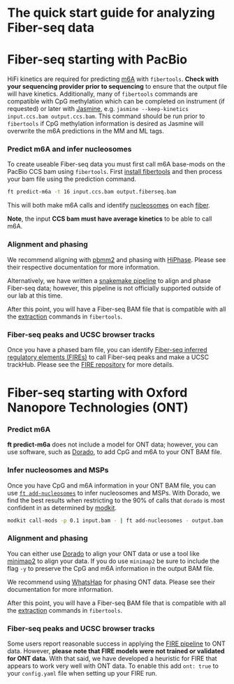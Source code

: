 # The quick start guide for analyzing Fiber-seq data

<!-- toc -->

# Fiber-seq starting with PacBio

HiFi kinetics are required for predicting [m6A](glossary.md#m6a) with `fibertools`. **Check with your sequencing provider prior to sequencing** to ensure that the output file will have kinetics. Additionally, many of `fibertools` commands are compatible with CpG methylation which can be completed on instrument (if requested) or later with [Jasmine](https://github.com/PacificBiosciences/jasmine), e.g. `jasmine --keep-kinetics input.ccs.bam output.ccs.bam`. This command should be run prior to `fibertools` if CpG methylation information is desired as Jasmine will overwrite the m6A predictions in the MM and ML tags.


### Predict m6A and infer nucleosomes
To create useable Fiber-seq data you must first call m6A base-mods on the PacBio CCS bam using `fibertools`. First [install fibertools](fibertools/install.md) and then process your bam file using the prediction command. 

```bash
ft predict-m6a -t 16 input.ccs.bam output.fiberseq.bam 
```
This will both make m6A calls and identify [nucleosomes](glossary.md#inferred-nucleosome) on each [fiber](glossary.md#fiber-seq-read-or-fiber).

**Note**, the input **CCS bam must have average kinetics** to be able to call m6A. 


### Alignment and phasing
We recommend aligning with [pbmm2](https://github.com/PacificBiosciences/pbmm2) and phasing with [HiPhase](https://github.com/PacificBiosciences/hiphase). Please see their respective documentation for more information.

Alternatively, we have written a [snakemake pipeline](https://github.com/mrvollger/k-mer-variant-phasing) to align and phase Fiber-seq data; however, this pipeline is not officially supported outside of our lab at this time.

After this point, you will have a Fiber-seq BAM file that is compatible with all the [extraction](fibertools/extracting/extracting.md) commands in `fibertools`.

### Fiber-seq peaks and UCSC browser tracks
Once you have a phased bam file, you can identify [Fiber-seq inferred regulatory elements (FIREs)](glossary.md#fires) to call Fiber-seq peaks and make a UCSC trackHub. Please see the [FIRE repository](https://github.com/fiberseq/FIRE) for more details.

# Fiber-seq starting with Oxford Nanopore Technologies (ONT)

### Predict m6A

**ft predict-m6a** does not include a model for ONT data; however, you can use software, such as [Dorado](https://github.com/nanoporetech/dorado), to add CpG and m6A to your ONT BAM file.

### Infer nucleosomes and MSPs

Once you have CpG and m6A information in your ONT BAM file, you can use [`ft add-nucleosomes`](fibertools/help.md#ft-add-nucleosomes) to infer nucleosomes and MSPs. With Dorado, we find the best results when restricting to the 90% of calls that `dorado` is most confident in as determined by [modkit](https://github.com/nanoporetech/modkit).
```bash
modkit call-mods -p 0.1 input.bam - | ft add-nucleosomes - output.bam
```

### Alignment and phasing 
You can either use [Dorado](https://github.com/nanoporetech/dorado) to align your ONT data or use a tool like [minimap2](https://github.com/lh3/minimap2) to align your data. If you do use `minimap2` be sure to include the flag `-y` to preserve the CpG and m6A information in the output BAM file.

We recommend using [WhatsHap](https://whatshap.readthedocs.io/en/latest/) for phasing ONT data. Please see their documentation for more information.

After this point, you will have a Fiber-seq BAM file that is compatible with all the [extraction](fibertools/extracting/extracting.md) commands in `fibertools`.

### Fiber-seq peaks and UCSC browser tracks
Some users report reasonable success in applying the [FIRE pipeline](https://github.com/fiberseq/FIRE) to ONT data. However, **please note that FIRE models were not trained or validated for ONT data.** With that said, we have developed a heuristic for FIRE that appears to work very well with ONT data. To enable this add `ont: true` to your `config.yaml` file when setting up your FIRE run. 
